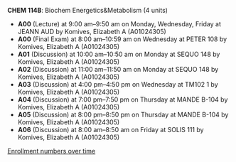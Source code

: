 **CHEM 114B**: Biochem Energetics&Metabolism (4 units)

- **A00** (Lecture) at 9:00 am–9:50 am on Monday, Wednesday, Friday at JEANN AUD by Komives, Elizabeth A (A01024305)
- **A00** (Final Exam) at 8:00 am–10:59 am on Wednesday at PETER 108 by Komives, Elizabeth A (A01024305)
- **A01** (Discussion) at 10:00 am–10:50 am on Monday at SEQUO 148 by Komives, Elizabeth A (A01024305)
- **A02** (Discussion) at 11:00 am–11:50 am on Monday at SEQUO 148 by Komives, Elizabeth A (A01024305)
- **A03** (Discussion) at 4:00 pm–4:50 pm on Wednesday at TM102 1 by Komives, Elizabeth A (A01024305)
- **A04** (Discussion) at 7:00 pm–7:50 pm on Thursday at MANDE B-104 by Komives, Elizabeth A (A01024305)
- **A05** (Discussion) at 8:00 pm–8:50 pm on Thursday at MANDE B-104 by Komives, Elizabeth A (A01024305)
- **A06** (Discussion) at 8:00 am–8:50 am on Friday at SOLIS 111 by Komives, Elizabeth A (A01024305)

[Enrollment numbers over time](./CHEM114B.tsv)

